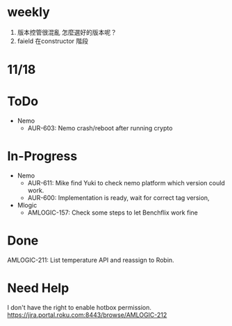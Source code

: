 # weekly
1. 版本控管很混亂 怎麼選好的版本呢？
2. faield 在constructor 階段

# 11/18

# ToDo
- Nemo
    - AUR-603: Nemo crash/reboot after running crypto


# In-Progress
- Nemo
    - AUR-611: Mike find Yuki to check nemo platform which version could work.
    - AUR-600: Implementation is ready, wait for correct tag version,
- Mlogic
    - AMLOGIC-157: Check some steps to let Benchflix work fine

# Done
AMLOGIC-211: List temperature API and reassign to Robin.

# Need Help
I don't have the right to enable hotbox permission.
https://jira.portal.roku.com:8443/browse/AMLOGIC-212
